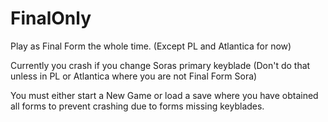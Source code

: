 # FinalOnly

Play as Final Form the whole time. (Except PL and Atlantica for now)

Currently you crash if you change Soras primary keyblade (Don't do that unless in PL or Atlantica where you are not Final Form Sora)

You must either start a New Game or load a save where you have obtained all forms to prevent crashing due to forms missing keyblades.
